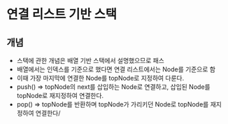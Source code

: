 # 연결 리스트 기반 스택

## 개념
- 스택에 관한 개념은 배열 기반 스택에서 설명했으므로 패스
- 배열에서는 인덱스를 기준으로 했다면 연결 리스트에서는 Node를 기준으로 함
- 이때 가장 마지막에 연결한 Node를 topNode로 지정하여 다룬다.
- push() => topNode의 next를 삽입하는 Node로 연결하고, 삽입된 Node를 topNode로 재지정하여 연결한다.
- pop() => topNode를 반환하며 topNode가 가리키던 Node로 topNode를 재지정하여 연결한다/
